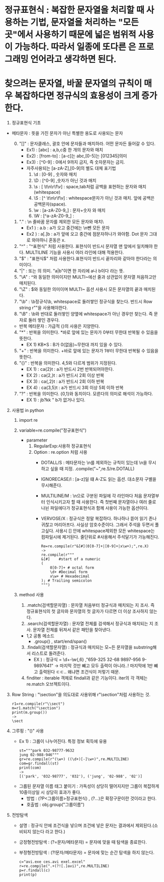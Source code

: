 # 정규표현식 : 복잡한 문자열을 처리할 때 사용하는 기법, 문자열을 처리하는 "모든 곳"에서 사용하기 때문에 넓은 범위적 사용이 가능하다. 따라서 일종에 또다른 은 프로그래밍 언어라고 생각하면 된다.

# 찾으려는 문자열, 바꿀 문자열의 규칙이 매우 복잡하다면 정규식의 효용성이 크게 증가한다.

1. 정규표현식 기초

- 메타문자 : 뜻을 가진 문자가 아닌 특별한 용도로 사용되는 문자

    0. "[]" : 문자클래스, 괄호 안에 문자들과 매치하라. 어떤 문자든 들어갈 수 있다.
        - Ex1) : [abc] : a,b,c중 한 개의 문자와 매치
        - Ex2) : [from-to] : [a-c]는  abc,[0-5]는 [012345]의미
        - Ex3) : [^0-9] : 0에서 9까지 금지, 즉 숫자문자는 금지.
        - 자주사용되는 [a-zA-Z],[0-9]의 별도 대체 표기법
            1. \d : [0-9] , 숫자와 매치
            2. \D : [^0-9] ,숫자가 아닌 것과 매치
            3. \s : [ \t\n\r\f\v] : space,tab처럼 공백을 표현하는 문자와 매치(whitespace)
            4. \S : [^ \t\n\r\f\v] : whitespace문자가 아닌 것과 매치. 앞에 공백은 공백문자(space).
            5. \w : [a-zA-Z0-9_] : 문자+숫자 와 매치
            6. \W : [^a-zA-Z0-9_] :
    1. "." : \n 줄바꿈 문자를 제외한 모든 문자와 매치\
        - Ex1 ) : a.b : a가 오고 중간에는 \n뺀 모든 문자
        - Ex2 ) : a[.]b : a가 앞에 오고 중간에 점문자하나가 와야함. Dot 문자 그대로 와야하니 혼동은 x.
    2. "^" : "^표현식" 처럼 사용한다. 표현식이 반드시 문자열 맨 앞에서 일치해야 한다. MULTILINE 기능을 사용시 여러 라인에 대해 적용한다.
    3. "$" : "표현식$" 처럼 사용한다.표현식이 반드시 끝자리와 같아야 한다라는 의미이다.
    4. "|" : 또는 의 의미. "a|b"이면 한 자리에 a나 b이다 라는 뜻.
    5. "\A" : ^와 동일한 의미이지만 MULTI~에선 줄과 상관없이 문자열 처음하고만 매치된다.
    6. "\Z" : $와 동일한 의미이며 MULTI~ 옵션 사용시 모든 문자열의 끝과 매치된다.
    7. "\b" : \b정규식\b, whitespace로 둘러쌓인 정규식을 찾는다. 반드시 Row string r""을 사용해야한다.
    8. "\B" : \b와 반대로 둘러쌓인 양옆에 whitespace가 아닌 경우만 찾는다. 즉 문자로 둘러 쌓인 경우다.

    - 반복 메타문자 : 가급적 {}의 사용은 지양한다.
    4. "*" : 반복을 의미한다. *바로 앞에 있는 문자가 0부터 무한대 반복될 수 있음을 뜻한다.
        - EX 1) KB*S : B가 0(없음)~무한대 까지 있을 수 있다.
    5. "+" : 반복을 의미한다. +바로 앞에 있는 문자가 1부터 무한대 반복될 수 있음을 뜻한다.
    6. "{}" : 반복을 의미한다. 4,5와 다르게 범위가 지정된다.
        - EX 1) : ca{2}t : a가 반드시 2번 반복되어야한다.
        - EX 2) : ca{2,}t : a가 반드시 2회 이상 반복
        - EX 3) : ca{,2}t : a가 반드시 2회 이하 반복
        - EX 4) : ca{3,5}t : a가 반드시 3회 이상 5회 이하 반복
    7. "?" : 반복을 의미한다. {0,1}와 동치이다. 모른다의 의미로 해석이 가능하다.
        - EX 1) : jb?kk " b가 없거나 있다.
    

2. 사용법 in python
    1. import re
    2. variable=re.compile("정규표현식")
        - parameter
            1. RegularExp:사용하 정규표현식
            2. Option : re.option 처럼 사용
                - DOTALL/S : 메타문자는 \n를 제외하는 규칙이 있는데 \n을 무시하고 싶을 때 지정. .compile("~",re.S/re.DOTALL)

                - IGNORECASE/I : [a-z]일 떄 A-Z도 읽는 옵션. 대소문자 구별을 무시해준다.
                
                - MULTILINE/M : \n으로 구분된 파일에 각 라인마다 처음 문자열부터 인식시키고자 할 때 사용한다. 즉 첫번째 문자열이나 여러 줄로 나뉜 파일에다가 정규표현식과 함께 사용이 가능한 옵션이다.

                - VERVOSE/X : 정규식은 정말 복잡하다. 하나하나 뜯어 읽기 존나 귀찮고 머리아프다. 사실상 암호수준이다. 그래서 주석을 두면서 풀고싶다. 사용시 [] 안에 whitespace제외한 모든 whitespace는 컴파일시에 제거된다. 줄단위로 #사용해서 주석달기가 가능해진다.
                    ```
                    Re=re.compile(r"&[#](0[0-7]+|[0-9]+|x\w+);",re.X)
                    ->
                    re.compile(r"""
                    &[#]    #start of a numeric
                    (
                        0[0-7]+ # octal form
                        \d+ #Decimal form
                        x\w+ # Hexadecimal
                    ); # Trailing semicolon
                    """)
                    ```


    3. method 사용
        1. .match(검색할문자열) : 문자열 처음부터 정규식과 매치되는 지 조사. 즉 정규표현식의 첫 글자와 문자열의 첫 글자가 다르면 더 이상 조사하지 않는다.
        2. .search(검색할문자열) : 문자열 전체를 검색해서 정규식과 매치되는 지 조사. 문자열 전체를 뒤져서 같은 패턴을 찾아낸다.
        - 1,2 공통 메소드
            - .group() , start/end/span()

        3. .findall(검색할문자열) : 정규식과 매치되는 모~든 문자열을 substring해서 리스트로 돌려준다.
            - EX ) : 정규식 = \d+-\w{,6} ,"659-325 32-68 9897-956 9-9897641" -> 마지막 것만 뺴고 모두 출력이 아니라..! 마지막에 1만 뺴고 출력된다 ㄷㄷ.. 왜냐면 조건식이 저렇기 때문.
        4. finditer : iterable 객체로 findall과 같은 기능이다. iter의 각 객체는 re.match 오브젝트이다.
3. Row String : "\section"을 의도대로 사용위해 r"\\section"처럼 사용하는 것. 
    ```
    r1=re.compile(r"\\sect")
    m=r1.match("\section")
    print(m.group())
    ->
    \sect
    ```

4. 그루핑 : "()" 사용
    - Ex 1) : 그룹이 나누어진다. 특정 정보 획득에 유용
        ```
        st="""park 032-98777-9632 
        jung 02-988-946"""
        gr=re.compile(r"(\w+) ((\d+)[-]\w+)",re.MULTILINE)
        com=gr.findall(st)
        print(com)
        ->
        [('park', '032-98777', '032'), ('jung', '02-988', '02')]
        ```
    - 그룹된 문자열 이름 태그 붙이기 : 가독성이 상당히 떨어지지만 그룹이 복잡하게 10중이상일 시 상당히 효과가 좋다.
        - 방법 : (?P<그룹이름>정규표현식) , (?...)은 확장구문이란 것이라고 한다. 
        - 호출법 : obj.group("그룹이름")


5. 전방탐색
    - 설명 : 정규식 안에 조건식을 넣으며 조건에 넣은 문자는 결과에서 제외된다.(소비되지 않는다 라고 한다.)

    - 긍정형전방탐색 : (?=문자/메타문자) = 문자에 맞을 때 탐색을 종료한다.
    - 부정형전방탐색 : (?!문자/메타문자) = 문자에 맞는 순간 탐색을 하지 않는다.
        ```
        c="avi.exe ces.avi exel.excel"
        r=re.compile(".+(?![.]avi)",re.MULTILINE)
        p=r.findall(c)
        print(p)
        ```